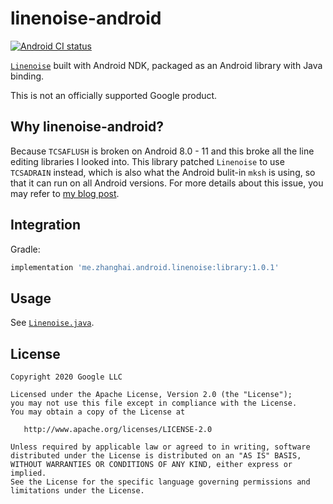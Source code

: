 # linenoise-android

[![Android CI status](https://github.com/zhanghai/linenoise-android/workflows/Android%20CI/badge.svg)](https://github.com/zhanghai/linenoise-android/actions)

[`Linenoise`](https://github.com/antirez/linenoise) built with Android NDK, packaged as an Android library with Java binding.

This is not an officially supported Google product.

## Why linenoise-android?

Because `TCSAFLUSH` is broken on Android 8.0 - 11 and this broke all the line editing libraries I looked into. This library patched `Linenoise` to use `TCSADRAIN` instead, which is also what the Android bulit-in `mksh` is using, so that it can run on all Android versions. For more details about this issue, you may refer to [my blog post](https://blog.zhanghai.me/fixing-line-editing-on-android-8-0/).

## Integration

Gradle:

```gradle
implementation 'me.zhanghai.android.linenoise:library:1.0.1'
```

## Usage

See [`Linenoise.java`](library/src/main/java/me/zhanghai/android/linenoise/Linenoise.java).

## License

    Copyright 2020 Google LLC

    Licensed under the Apache License, Version 2.0 (the "License");
    you may not use this file except in compliance with the License.
    You may obtain a copy of the License at

       http://www.apache.org/licenses/LICENSE-2.0

    Unless required by applicable law or agreed to in writing, software
    distributed under the License is distributed on an "AS IS" BASIS,
    WITHOUT WARRANTIES OR CONDITIONS OF ANY KIND, either express or implied.
    See the License for the specific language governing permissions and
    limitations under the License.
